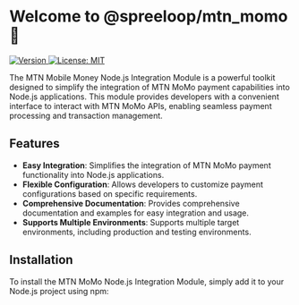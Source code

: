 # Welcome to @spreeloop/mtn_momo 👋

<p>
  <a href="https://www.npmjs.com/package/@spreeloop/mtn_momo" target="_blank">
    <img alt="Version" src="https://img.shields.io/npm/v/@spreeloop/mtn_momo.svg">
  </a>
  <a href="#" target="_blank">
    <img alt="License: MIT" src="https://img.shields.io/badge/License-MIT-yellow.svg" />
  </a>
</p>

The MTN Mobile Money Node.js Integration Module is a powerful toolkit
designed to simplify the integration of MTN MoMo payment capabilities
into Node.js applications. This module provides developers with a convenient
interface to interact with MTN MoMo APIs, enabling seamless payment
processing and transaction management.

## Features

- **Easy Integration**: Simplifies the integration of MTN MoMo payment
  functionality into Node.js applications.
- **Flexible Configuration**: Allows developers to customize payment
  configurations based on specific requirements.
- **Comprehensive Documentation**: Provides comprehensive documentation and
  examples for easy integration and usage.
- **Supports Multiple Environments**: Supports multiple target environments,
  including production and testing environments.

## Installation

To install the MTN MoMo Node.js Integration Module, simply add it to
your Node.js project using npm:
